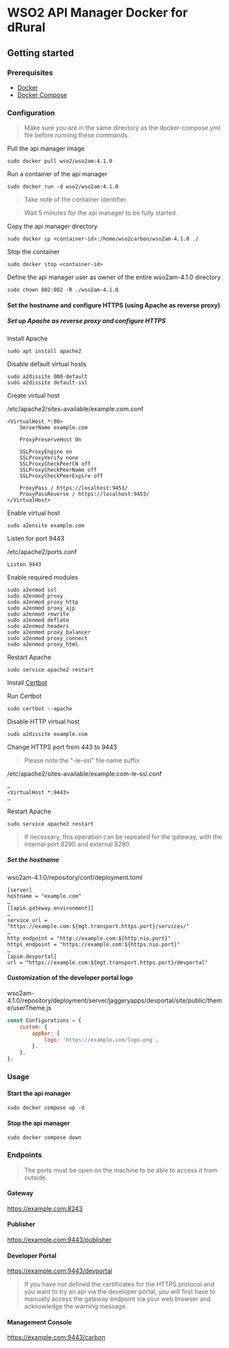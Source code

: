 # WSO2 API Manager Docker for dRural

## Getting started

### Prerequisites

- [Docker](https://docs.docker.com/engine/install/)
- [Docker Compose](https://docs.docker.com/compose/install/)

### Configuration

> Make sure you are in the same directory as the docker-compose.yml file before running these commands.

Pull the api manager image

```
sudo docker pull wso2/wso2am:4.1.0
```

Run a container of the api manager

```
sudo docker run -d wso2/wso2am:4.1.0
```

> Take note of the container identifier.

> Wait 5 minutes for the api manager to be fully started.

Copy the api manager directory

```
sudo docker cp <container-id>:/home/wso2carbon/wso2am-4.1.0 ./
```

Stop the container

```
sudo docker stop <container-id>
```

Define the api manager user as owner of the entire wso2am-4.1.0 directory

```
sudo chown 802:802 -R ./wso2am-4.1.0
```

#### Set the hostname and configure HTTPS (using Apache as reverse proxy)

##### Set up Apache as reverse proxy and configure HTTPS

Install Apache

```
sudo apt install apache2
```

Disable default virtual hosts

```
sudo a2dissite 000-default
sudo a2dissite default-ssl
```

Create virtual host

/etc/apache2/sites-available/example.com.conf

```
<VirtualHost *:80>
    ServerName example.com

    ProxyPreserveHost On

    SSLProxyEngine on
    SSLProxyVerify none
    SSLProxyCheckPeerCN off
    SSLProxyCheckPeerName off
    SSLProxyCheckPeerExpire off

    ProxyPass / https://localhost:9453/
    ProxyPassReverse / https://localhost:9453/
</VirtualHost>
```

Enable virtual host

```
sudo a2ensite example.com
```

Listen for port 9443

/etc/apache2/ports.conf

```
Listen 9443
```

Enable required modules

```
sudo a2enmod ssl
sudo a2enmod proxy
sudo a2enmod proxy_http
sudo a2enmod proxy_ajp
sudo a2enmod rewrite
sudo a2enmod deflate
sudo a2enmod headers
sudo a2enmod proxy_balancer
sudo a2enmod proxy_connect
sudo a2enmod proxy_html
```

Restart Apache

```
sudo service apache2 restart
```

Install [Certbot](https://certbot.eff.org/instructions?ws=apache&os=debianbuster)

Run Certbot

```
sudo certbot --apache
```

Disable HTTP virtual host

```
sudo a2dissite example.com
```

Change HTTPS port from 443 to 9443

> Please note the "-le-ssl" file name suffix

/etc/apache2/sites-available/example.com-le-ssl.conf

```
…
<VirtualHost *:9443>
…
```

Restart Apache

```
sudo service apache2 restart
```

> If necessary, this operation can be repeated for the gateway, with the internal port 8290 and external 8280.

##### Set the hostname

wso2am-4.1.0/repository/conf/deployment.toml

```
[server]
hostname = "example.com"
…
[[apim.gateway.environment]]
…
service_url = "https://example.com:${mgt.transport.https.port}/services/"
…
http_endpoint = "http://example.com:${http.nio.port}"
https_endpoint = "https://example.com:${https.nio.port}"
…
[apim.devportal]
url = "https://example.com:${mgt.transport.https.port}/devportal"
```

#### Customization of the developer portal logo

wso2am-4.1.0/repository/deployment/server/jaggeryapps/devportal/site/public/theme/userTheme.js

```js
const Configurations = {
    custom: {
        appBar: {
            logo: 'https://example.com/logo.png',
        },
    },
};
```

### Usage

#### Start the api manager

```
sudo docker compose up -d
```

#### Stop the api manager

```
sudo docker compose down
```

### Endpoints

> The ports must be open on the machine to be able to access it from outside.

#### Gateway

https://example.com:8243

#### Publisher

https://example.com:9443/publisher

#### Developer Portal

https://example.com:9443/devportal

> If you have not defined the certificates for the HTTPS protocol and you want to try an api via the developer portal, you will first have to manually access the gateway endpoint via your web browser and acknowledge the warning message.

#### Management Console

https://example.com:9443/carbon
